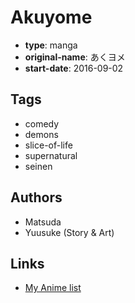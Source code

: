 # Akuyome

-   **type**: manga
-   **original-name**: あくヨメ
-   **start-date**: 2016-09-02

## Tags

-   comedy
-   demons
-   slice-of-life
-   supernatural
-   seinen

## Authors

-   Matsuda
-   Yuusuke (Story & Art)

## Links

-   [My Anime list](https://myanimelist.net/manga/115945/Akuyome)

